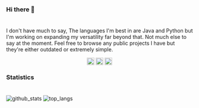  ### Hi there 👋
 #

I don't have much to say, The languages I'm best in are Java and Python but I'm working on expanding my versatility far beyond that. Not much else to say at the moment. Feel free to browse any public projects I have but they're either outdated or extremely simple.

<p align="center">
 <a href="https://twitter.com/despise/" target="blank"><img align="center" src="https://cdn.jsdelivr.net/npm/simple-icons@3.0.1/icons/twitter.svg" alt="twitter" height="20" width="20" /></a>
<a href="https://github.com/worse/" target="blank"><img align="center" src="https://cdn.jsdelivr.net/npm/simple-icons@3.0.1/icons/github.svg" alt="github"height="20" width="20" /></a>
<a href="https://t.me/worse/" target="blank"><img align="center" src="https://cdn.jsdelivr.net/npm/simple-icons@3.0.1/icons/telegram.svg" alt="telegram" height="20" width="20" /></a>
</p>

### Statistics
#

![github_stats](https://github-readme-stats.vercel.app/api?username=worse&show_icons=true&theme=default)
![top_langs](https://github-readme-stats.vercel.app/api/top-langs/?username=Worse&layout=default)
